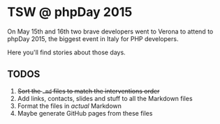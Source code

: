 # TSW @ phpDay 2015
On May 15th and 16th two brave developers went to Verona to attend to phpDay 2015, the biggest event in Italy for PHP developers.

Here you'll find stories about those days.

## TODOS

 1. ~~Sort the `.md` files to match the interventions order~~
 2. Add links, contacts, slides and stuff to all the Markdown files
 3. Format the files in *actual* Markdown
 4. Maybe generate GitHub pages from these files
